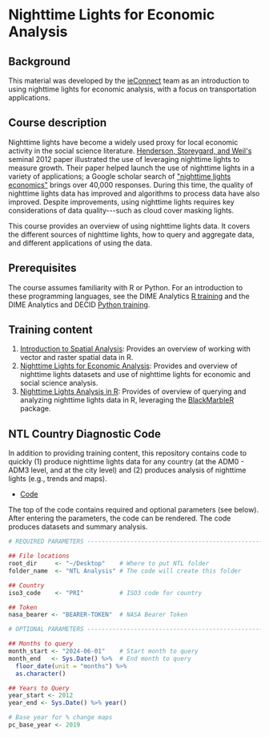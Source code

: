 # Nighttime Lights for Economic Analysis

## Background

This material was developed by the [ieConnect](https://www.worldbank.org/en/about/unit/unit-dec/impactevaluation/partnerships/ieconnect) team as an introduction to using nighttime lights for economic analysis, with a focus on transportation applications.

## Course description

Nighttime lights have become a widely used proxy for local economic activity in the social science literature. [Henderson, Storeygard, and Weil's](https://www.aeaweb.org/articles?id=10.1257/aer.102.2.994) seminal 2012 paper illustrated the use of leveraging nighttime lights to measure growth. Their paper helped launch the use of nighttime lights in a variety of applications; a Google scholar search of ["nighttime lights economics"](https://scholar.google.com/scholar?hl=en&as_sdt=0%2C9&q=nighttime+lights+economics&btnG=) brings over 40,000 responses. During this time, the quality of nighttime lights data has improved and algorithms to process data have also improved. Despite improvements, using nighttime lights requires key considerations of data quality---such as cloud cover masking lights.

This course provides an overview of using nighttime lights data. It covers the different sources of nighttime lights, how to query and aggregate data, and different applications of using the data.

## Prerequisites

The course assumes familiarity with R or Python. For an introduction to these programming languages, see the DIME Analytics [R training](https://github.com/worldbank/dime-r-training) and the DIME Analytics and DECID [Python training](https://github.com/worldbank/dec-python-course).

## Training content

1. [Introduction to Spatial Analysis](https://html-preview.github.io/?url=https://raw.githubusercontent.com/ramarty/ntl-training/refs/heads/main/trainings/01_spatial_analysis_review.html): Provides an overview of working with vector and raster spatial data in R.
2. [Nighttime Lights for Economic Analysis](https://github.com/ramarty/ntl-training/blob/main/trainings/02_into_nighttime_lights.pdf): Provides and overview of nighttime lights datasets and use of nighttime lights for economic and social science analysis.
3. [Nighttime Lights Analysis in R](https://html-preview.github.io/?url=https://raw.githubusercontent.com/ramarty/ntl-training/refs/heads/main/trainings/03_intro_blackmarbler.html): Provides of overview of querying and analyzing nighttime lights data in R, leveraging the [BlackMarbleR](https://worldbank.github.io/blackmarbler/) package.

## NTL Country Diagnostic Code

In addition to providing training content, this repository contains code to quickly (1) produce nighttime lights data for any country (at the ADM0 - ADM3 level, and at the city level) and (2) produces analysis of nighttime lights (e.g., trends and maps).

* [Code](https://github.com/ramarty/ntl-training/blob/main/ntl-diagnostic-code/ntl-diagnostics.qmd)

The top of the code contains required and optional parameters (see below). After entering the parameters, the code can be rendered. The code produces datasets and summary analysis.

```r
# REQUIRED PARAMETERS ----------------------------------------------------------

## File locations
root_dir     <- "~/Desktop"    # Where to put NTL folder
folder_name  <- "NTL Analysis" # The code will create this folder

## Country
iso3_code    <- "PRI"          # ISO3 code for country

## Token
nasa_bearer <- "BEARER-TOKEN"  # NASA Bearer Token

# OPTIONAL PARAMETERS ----------------------------------------------------------

## Months to query
month_start <- "2024-06-01"    # Start month to query 
month_end   <- Sys.Date() %>%  # End month to query
  floor_date(unit = "months") %>% 
  as.character()  

## Years to Query
year_start <- 2012
year_end <- Sys.Date() %>% year()

# Base year for % change maps
pc_base_year <- 2019 
```





